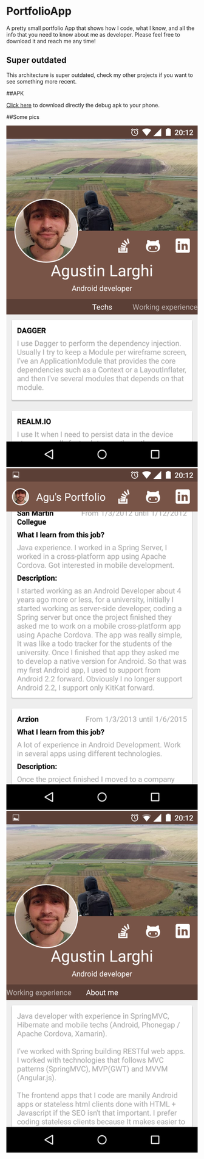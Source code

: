 # PortfolioApp
A pretty small portfolio App that shows how I code, what I know, and all the info that you need to know about me as developer. Please feel free to download it and reach me any time!

## Super outdated

This architecture is super outdated, check my other projects if you want to see something more recent.

##APK

[Click here](https://github.com/4gus71n/PortfolioApp/blob/master/app-debug.apk) to download directly the debug apk to your phone.

##Some pics

![alt tag](https://github.com/4gus71n/PortfolioApp/blob/master/Screenshot_2016-08-23-20-12-05.png?raw=true)
![alt tag](https://github.com/4gus71n/PortfolioApp/blob/master/Screenshot_2016-08-23-20-12-13.png?raw=true)
![alt tag](https://github.com/4gus71n/PortfolioApp/blob/master/Screenshot_2016-08-23-20-12-20.png?raw=true)
